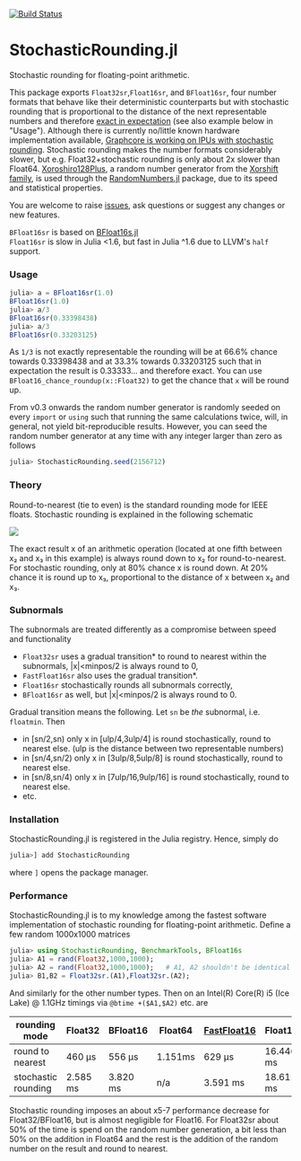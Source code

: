 [![Build Status](https://travis-ci.com/milankl/StochasticRounding.jl.svg?branch=master)](https://travis-ci.com/milankl/StochasticRounding.jl)

# StochasticRounding.jl

Stochastic rounding for floating-point arithmetic.

This package exports `Float32sr`,`Float16sr`, and `BFloat16sr`, four number formats that behave
like their deterministic counterparts but with stochastic rounding that is proportional to the
distance of the next representable numbers and therefore
[exact in expectation](https://en.wikipedia.org/wiki/Rounding#Stochastic_rounding)
(see also example below in "Usage").  Although there is currently no/little known hardware implementation available, 
[Graphcore is working on IPUs with stochastic rounding](https://www.graphcore.ai/posts/directions-of-ai-research). 
Stochastic rounding makes the number formats considerably slower, but e.g. Float32+stochastic rounding is only
about 2x slower than Float64. 
[Xoroshiro128Plus](https://sunoru.github.io/RandomNumbers.jl/stable/man/xorshifts/#Xorshift-Family-1), 
a random number generator from the [Xorshift family](https://en.wikipedia.org/wiki/Xorshift), is used through the 
[RandomNumbers.jl](https://github.com/sunoru/RandomNumbers.jl) package, due to its speed and statistical properties.

You are welcome to raise [issues](https://github.com/milankl/StochasticRounding.jl/issues),
ask questions or suggest any changes or new features.

`BFloat16sr` is based on [BFloat16s.jl](https://github.com/JuliaMath/BFloat16s.jl)   
`Float16sr` is slow in Julia <1.6, but fast in Julia ^1.6 due to LLVM's `half` support.

### Usage

```julia
julia> a = BFloat16sr(1.0)
BFloat16sr(1.0)
julia> a/3
BFloat16sr(0.33398438)
julia> a/3
BFloat16sr(0.33203125)
```
As `1/3` is not exactly representable the rounding will be at 66.6% chance towards 0.33398438 
and at 33.3% towards 0.33203125 such that in expectation the result is 0.33333... and therefore exact. 
You can use `BFloat16_chance_roundup(x::Float32)` to get the chance that `x` will be round up.

From v0.3 onwards the random number generator is randomly seeded on every `import`
or `using` such that running the same calculations twice, will, in general, not
yield bit-reproducible results. However, you can seed the random number generator
at any time with any integer larger than zero as follows

```julia
julia> StochasticRounding.seed(2156712)
```

### Theory

Round-to-nearest (tie to even) is the standard rounding mode for IEEE floats. Stochastic rounding is explained in the following schematic

<img src="figs/schematic.png">

The exact result x of an arithmetic operation (located at one fifth between x₂ and x₃ in this example) is always round down to x₂ for round-to-nearest.
For stochastic rounding, only at 80% chance x is round down. At 20% chance it is round up to x₃, proportional to the distance of x between x₂ and x₃.

### Subnormals

The subnormals are treated differently as a compromise between speed and functionality
- `Float32sr` uses a gradual transition* to round to nearest within the subnormals, |x|<minpos/2 is always round to 0,
- `FastFloat16sr` also uses the gradual transition*.
- `Float16sr` stochastically rounds all subnormals correctly,
- `BFloat16sr` as well, but |x|<minpos/2 is always round to 0.

Gradual transition means the following. Let `sn` be *the* subnormal, i.e. `floatmin`. Then
- in [sn/2,sn) only x in [ulp/4,3ulp/4] is round stochastically, round to nearest else. (ulp is the distance between two representable numbers)
- in [sn/4,sn/2) only x in [3ulp/8,5ulp/8] is round stochastically, round to nearest else.
- in [sn/8,sn/4) only x in [7ulp/16,9ulp/16] is round stochastically, round to nearest else.
- etc.

### Installation
StochasticRounding.jl is registered in the Julia registry. Hence, simply do
```julia
julia>] add StochasticRounding
```
where `]` opens the package manager.

### Performance

StochasticRounding.jl is to my knowledge among the fastest software implementation of stochastic rounding for floating-point arithmetic. Define a few random 1000x1000 matrices
```julia
julia> using StochasticRounding, BenchmarkTools, BFloat16s
julia> A1 = rand(Float32,1000,1000);
julia> A2 = rand(Float32,1000,1000);   # A1, A2 shouldn't be identical as a+a=2a is not round
julia> B1,B2 = Float32sr.(A1),Float32sr.(A2);
```
And similarly for the other number types. Then on an Intel(R) Core(R) i5 (Ice Lake) @ 1.1GHz timings via `@btime +($A1,$A2)` etc. are

| rounding mode         | Float32    | BFloat16   | Float64   | [FastFloat16](https://github.com/milankl/FastFloat16s.jl) | Float16   |
| --------------------- | ---------- | ---------- | --------- | ----------- | --------- |
| round to nearest      | 460 μs     | 556 μs     | 1.151ms   | 629 μs      | 16.446 ms |
| stochastic rounding   | 2.585 ms   | 3.820 ms   | n/a       | 3.591 ms    | 18.611 ms |

Stochastic rounding imposes an about x5-7 performance decrease for Float32/BFloat16, but is almost negligible for Float16. 
For Float32sr about 50% of the time is spend on the random number generation, a bit less than 50% on the addition in
Float64 and the rest is the addition of the random number on the result and round to nearest.

